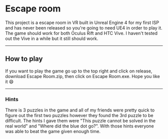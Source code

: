 # Escape room
This project is a escape room in VR built in Unreal Engine 4 for my first ISP and has never been released so you're going to need UE4 in order to play it.
The game should work for both Oculus Rift and HTC Vive. I haven't tested out the Vive in a while but it still should work.

---

## How to play
If you want to play the game go up to the top right and click on release, download Escape Room.zip, then click on Escape Room.exe. Hope you like it 😄

---

### Hints 
There is 3 puzzles in the game and all of my friends were pretty quick to figure out the first two puzzles however they found the 3rd puzzle to be difficult. The hints I gave them were "This puzzle cannot be solved in the real world" and "Where did the blue dot go?". With those hints everyone was able to beat the game given enough time.
